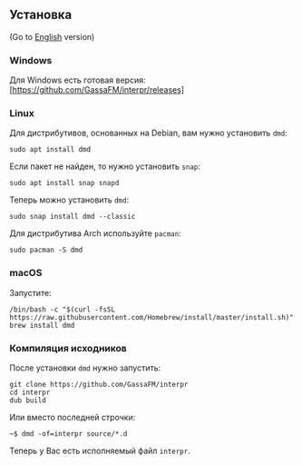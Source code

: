 ## Установка

(Go to [English](install.md) version)

### Windows

Для Windows есть готовая версия: [https://github.com/GassaFM/interpr/releases]

### Linux

Для дистрибутивов, основанных на Debian, вам нужно установить `dmd`: 
```
sudo apt install dmd
```
Если пакет не найден, то нужно установить `snap`:
```
sudo apt install snap snapd
```
Теперь можно установить `dmd`:
```
sudo snap install dmd --classic
```
Для дистрибутива Arch используйте `pacman`:
```
sudo pacman -S dmd
```

### macOS

Запустите:
```
/bin/bash -c "$(curl -fsSL https://raw.githubusercontent.com/Homebrew/install/master/install.sh)"
brew install dmd
```

### Компиляция исходников

После установки `dmd` нужно запустить:
```
git clone https://github.com/GassaFM/interpr
cd interpr
dub build
```
Или вместо последней строчки:
```
~$ dmd -of=interpr source/*.d
```
Теперь у Вас есть исполняемый файл `interpr`.
